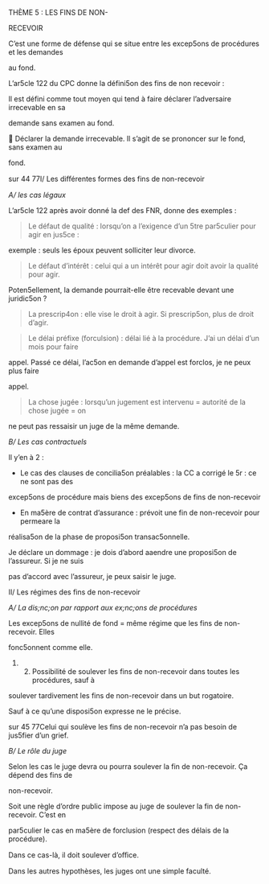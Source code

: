 THÈME 5 : LES FINS DE NON-

RECEVOIR

C’est une forme de défense qui se situe entre les excep5ons de procédures et les demandes

au fond.

L’ar5cle 122 du CPC donne la défini5on des fins de non recevoir :

Il est défini comme tout moyen qui tend à faire déclarer l’adversaire irrecevable en sa

demande sans examen au fond.

 Déclarer la demande irrecevable. Il s’agit de se prononcer sur le fond, sans examen au

fond.

sur 44 77I/ Les diﬀérentes formes des fins de non-recevoir

_A/ les cas légaux_

L’ar5cle 122 après avoir donné la def des FNR, donne des exemples :

> Le défaut de qualité : lorsqu’on a l’exigence d’un 5tre par5culier pour agir en jus5ce :

exemple : seuls les époux peuvent solliciter leur divorce.

> Le défaut d’intérêt : celui qui a un intérêt pour agir doit avoir la qualité pour agir.

Poten5ellement, la demande pourrait-elle être recevable devant une juridic5on ?

> La prescrip4on : elle vise le droit à agir. Si prescrip5on, plus de droit d’agir.

> Le délai préfixe (forculsion) : délai lié à la procédure. J’ai un délai d’un mois pour faire

appel. Passé ce délai, l’ac5on en demande d’appel est forclos, je ne peux plus faire

appel.

> La chose jugée : lorsqu’un jugement est intervenu = autorité de la chose jugée = on

ne peut pas ressaisir un juge de la même demande.

_B/ Les cas contractuels_

Il y’en à 2 :

- Le cas des clauses de concilia5on préalables : la CC a corrigé le 5r : ce ne sont pas des

excep5ons de procédure mais biens des excep5ons de fins de non-recevoir

- En ma5ère de contrat d’assurance : prévoit une fin de non-recevoir pour permeare la

réalisa5on de la phase de proposi5on transac5onnelle.

Je déclare un dommage : je dois d’abord aaendre une proposi5on de l’assureur. Si je ne suis

pas d’accord avec l’assureur, je peux saisir le juge.

II/ Les régimes des fins de non-recevoir

_A/ La dis;nc;on par rapport aux ex;nc;ons de procédures_

Les excep5ons de nullité de fond = même régime que les fins de non-recevoir. Elles

fonc5onnent comme elle.

1) 2) Possibilité de soulever les fins de non-recevoir dans toutes les procédures, sauf à

soulever tardivement les fins de non-recevoir dans un but rogatoire.

Sauf à ce qu’une disposi5on expresse ne le précise.

sur 45 77Celui qui soulève les fins de non-recevoir n’a pas besoin de jus5fier d’un grief.

_B/ Le rôle du juge_

Selon les cas le juge devra ou pourra soulever la fin de non-recevoir. Ça dépend des fins de

non-recevoir.

Soit une règle d’ordre public impose au juge de soulever la fin de non-recevoir. C’est en

par5culier le cas en ma5ère de forclusion (respect des délais de la procédure).

Dans ce cas-là, il doit soulever d’oﬃce.

Dans les autres hypothèses, les juges ont une simple faculté.